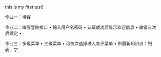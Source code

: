 this is my first test!

作业一：博客

作业二：编写登陆接口 • 输入用户名密码 • 认证成功后显示欢迎信息 • 输错三次后锁定 • 

作业三：多级菜单 • 三级菜单 • 可依次选择进入各子菜单 • 所需新知识点：列表、字
